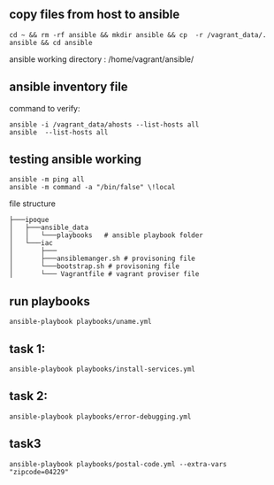 ## copy files from host to ansible 

```
cd ~ && rm -rf ansible && mkdir ansible && cp  -r /vagrant_data/. ansible && cd ansible

```

ansible working directory :  /home/vagrant/ansible/

##  ansible inventory file

command to verify: 
```
ansible -i /vagrant_data/ahosts --list-hosts all
ansible  --list-hosts all

```
##  testing ansible working

```
ansible -m ping all
ansible -m command -a "/bin/false" \!local

```

file structure
```
├───ipoque
│   ├───ansible_data
│   │   └───playbooks   # ansible playbook folder
│   └───iac
│       ├───
│       ├───ansiblemanger.sh # provisoning file
│       └───bootstrap.sh # provisoning file
│       └─── Vagrantfile # vagrant proviser file
```

## run playbooks

```
ansible-playbook playbooks/uname.yml 
```
## task 1:

```
ansible-playbook playbooks/install-services.yml

```
## task 2:

```
ansible-playbook playbooks/error-debugging.yml

```
## task3

```
ansible-playbook playbooks/postal-code.yml --extra-vars "zipcode=04229"
```